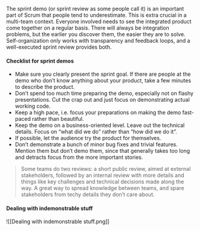 The sprint demo (or sprint review as some people call it) is an important part of Scrum that people tend to underestimate.
This is extra crucial in a multi-team context. Everyone involved needs to see the integrated product come together on a regular basis. There will always be integration problems, but the earlier you discover them, the easier they are to solve. Self-organization only works with transparency and feedback loops, and a well-executed sprint review provides both.
#### Checklist for sprint demos
- Make sure you clearly present the sprint goal. If there are people at the demo who don’t know anything about your product, take a few minutes to describe the product.
- Don’t spend too much time preparing the demo, especially not on flashy presentations. Cut the crap out and just focus on demonstrating actual working code.
- Keep a high pace, i.e. focus your preparations on making the demo fast-paced rather than beautiful.
- Keep the demo on a business-oriented level. Leave out the technical details. Focus on “what did we do” rather than “how did we do it”.
- If possible, let the audience try the product for themselves.
- Don’t demonstrate a bunch of minor bug fixes and trivial features. Mention them but don’t demo them, since that generally takes too long and detracts focus from the more important stories.

> Some teams do two reviews: a short public review, aimed at external stakeholders, followed by an internal review with more details and things like key challenges and technical decisions made along the way. A great way to spread knowledge between teams, and spare stakeholders from techy details they don’t care about.

#### Dealing with indemonstrable stuff
![[Dealing with indemonstrable stuff.png]]